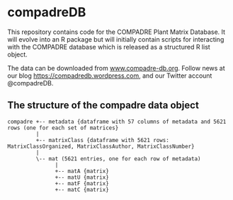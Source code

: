 compadreDB
==========

This repository contains code for the COMPADRE Plant Matrix Database.
It will evolve into an R package but will initially contain scripts for interacting with the COMPADRE database which is released as a structured R list object.

The data can be downloaded from www.compadre-db.org.
Follow news at our blog https://compadredb.wordpress.com, and our Twitter account @compadreDB.


The structure of the compadre data object
-----------------------------------------
    compadre +-- metadata {dataframe with 57 columns of metadata and 5621 rows (one for each set of matrices}
             |
             +-- matrixClass {dataframe with 5621 rows: MatrixClassOrganized, MatrixClassAuthor, MatrixClassNumber}
             |
             \-- mat (5621 entries, one for each row of metadata)
                   |
                   +-- matA {matrix}
                   +-- matU {matrix}
                   +-- matF {matrix}
                   +-- matC {matrix}



